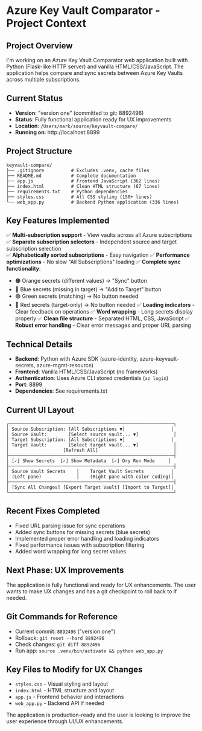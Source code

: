 # Azure Key Vault Comparator - Project Context

## Project Overview
I'm working on an Azure Key Vault Comparator web application built with Python (Flask-like HTTP server) and vanilla HTML/CSS/JavaScript. The application helps compare and sync secrets between Azure Key Vaults across multiple subscriptions.

## Current Status
- **Version**: "version one" (committed to git: 8892496)
- **Status**: Fully functional application ready for UX improvements
- **Location**: `/Users/mark/source/keyvault-compare/`
- **Running on**: http://localhost:8899

## Project Structure
```
keyvault-compare/
├── .gitignore          # Excludes .venv, cache files
├── README.md           # Complete documentation
├── app.js              # Frontend JavaScript (362 lines)
├── index.html          # Clean HTML structure (67 lines)
├── requirements.txt    # Python dependencies
├── styles.css          # All CSS styling (150+ lines)
└── web_app.py          # Backend Python application (336 lines)
```

## Key Features Implemented
✅ **Multi-subscription support** - View vaults across all Azure subscriptions
✅ **Separate subscription selectors** - Independent source and target subscription selection  
✅ **Alphabetically sorted subscriptions** - Easy navigation
✅ **Performance optimizations** - No slow "All Subscriptions" loading
✅ **Complete sync functionality**:
   - 🟠 Orange secrets (different values) → "Sync" button
   - 🔵 Blue secrets (missing in target) → "Add to Target" button
   - 🟢 Green secrets (matching) → No button needed
   - 🔴 Red secrets (target-only) → No button needed
✅ **Loading indicators** - Clear feedback on operations
✅ **Word wrapping** - Long secrets display properly
✅ **Clean file structure** - Separated HTML, CSS, JavaScript
✅ **Robust error handling** - Clear error messages and proper URL parsing

## Technical Details
- **Backend**: Python with Azure SDK (azure-identity, azure-keyvault-secrets, azure-mgmt-resource)
- **Frontend**: Vanilla HTML/CSS/JavaScript (no frameworks)
- **Authentication**: Uses Azure CLI stored credentials (`az login`)
- **Port**: 8899
- **Dependencies**: See requirements.txt

## Current UI Layout
```
┌─────────────────────────────────────────────────────────────┐
│ Source Subscription: [All Subscriptions ▼]                 │
│ Source Vault:        [Select source vault... ▼]             │
│ Target Subscription: [All Subscriptions ▼]                 │
│ Target Vault:        [Select target vault... ▼]             │
│                    [Refresh All]                            │
├─────────────────────────────────────────────────────────────┤
│ [✓] Show Secrets  [✓] Show Metadata  [✓] Dry Run Mode     │
├─────────────────────────────────────────────────────────────┤
│ Source Vault Secrets    │    Target Vault Secrets          │
│ (Left pane)             │    (Right pane with color coding)│
├─────────────────────────────────────────────────────────────┤
│ [Sync All Changes] [Export Target Vault] [Import to Target]│
└─────────────────────────────────────────────────────────────┘
```

## Recent Fixes Completed
- Fixed URL parsing issue for sync operations
- Added sync buttons for missing secrets (blue secrets)
- Implemented proper error handling and loading indicators
- Fixed performance issues with subscription filtering
- Added word wrapping for long secret values

## Next Phase: UX Improvements
The application is fully functional and ready for UX enhancements. The user wants to make UX changes and has a git checkpoint to roll back to if needed.

## Git Commands for Reference
- Current commit: `8892496` ("version one")
- Rollback: `git reset --hard 8892496`
- Check changes: `git diff 8892496`
- Run app: `source .venv/bin/activate && python web_app.py`

## Key Files to Modify for UX Changes
- `styles.css` - Visual styling and layout
- `index.html` - HTML structure and layout
- `app.js` - Frontend behavior and interactions
- `web_app.py` - Backend API if needed

The application is production-ready and the user is looking to improve the user experience through UI/UX enhancements.
